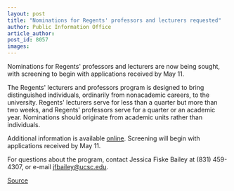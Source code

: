 ```yaml
---
layout: post
title: "Nominations for Regents' professors and lecturers requested"
author: Public Information Office
article_author: 
post_id: 8057
images:
---
```


<a name="content" id="content"></a>
<p>
  Nominations for Regents' professors and lecturers are now being sought, with screening to begin with applications received by May 11.
</p>
<p>
  The Regents' lecturers and professors program is designed to bring distinguished individuals, ordinarily from nonacademic careers, to the university. Regents' lecturers serve for less than a quarter but more than two weeks, and Regents' professors serve for a quarter or an academic year. Nominations should originate from academic units rather than individuals.
</p>
<p>
  Additional information is available <a href="http://www.ucop.edu/acadadv/acadpers/apm/apm-290.pdf">online</a>. Screening will begin with applications received by May 11.
</p>
<p>
  For questions about the program, contact Jessica Fiske Bailey at (831) 459-4307, or e-mail <a href="mailto:jfbailey@ucsc.edu">jfbailey@ucsc.edu</a>.
</p>
<p><a href="http://www1.ucsc.edu/currents/06-07/04-16/brief-nominations.asp" title="Permalink to brief-nominations">Source</a></p>
